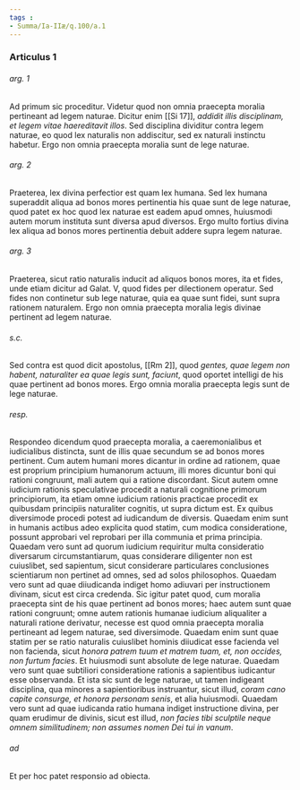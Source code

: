 ```yaml
---
tags : 
- Summa/Ia-IIæ/q.100/a.1
---
```


### Articulus 1

###### arg. 1
Ad primum sic proceditur. Videtur quod non omnia praecepta moralia pertineant ad legem naturae. Dicitur enim [[Si 17]], *addidit illis disciplinam, et legem vitae haereditavit illos*. Sed disciplina dividitur contra legem naturae, eo quod lex naturalis non addiscitur, sed ex naturali instinctu habetur. Ergo non omnia praecepta moralia sunt de lege naturae.

###### arg. 2
Praeterea, lex divina perfectior est quam lex humana. Sed lex humana superaddit aliqua ad bonos mores pertinentia his quae sunt de lege naturae, quod patet ex hoc quod lex naturae est eadem apud omnes, huiusmodi autem morum instituta sunt diversa apud diversos. Ergo multo fortius divina lex aliqua ad bonos mores pertinentia debuit addere supra legem naturae.

###### arg. 3
Praeterea, sicut ratio naturalis inducit ad aliquos bonos mores, ita et fides, unde etiam dicitur ad Galat. V, quod fides per dilectionem operatur. Sed fides non continetur sub lege naturae, quia ea quae sunt fidei, sunt supra rationem naturalem. Ergo non omnia praecepta moralia legis divinae pertinent ad legem naturae.

###### s.c.
Sed contra est quod dicit apostolus, [[Rm 2]], quod *gentes, quae legem non habent, naturaliter ea quae legis sunt, faciunt*, quod oportet intelligi de his quae pertinent ad bonos mores. Ergo omnia moralia praecepta legis sunt de lege naturae.

###### resp.
Respondeo dicendum quod praecepta moralia, a caeremonialibus et iudicialibus distincta, sunt de illis quae secundum se ad bonos mores pertinent. Cum autem humani mores dicantur in ordine ad rationem, quae est proprium principium humanorum actuum, illi mores dicuntur boni qui rationi congruunt, mali autem qui a ratione discordant. Sicut autem omne iudicium rationis speculativae procedit a naturali cognitione primorum principiorum, ita etiam omne iudicium rationis practicae procedit ex quibusdam principiis naturaliter cognitis, ut supra dictum est. Ex quibus diversimode procedi potest ad iudicandum de diversis. Quaedam enim sunt in humanis actibus adeo explicita quod statim, cum modica consideratione, possunt approbari vel reprobari per illa communia et prima principia. Quaedam vero sunt ad quorum iudicium requiritur multa consideratio diversarum circumstantiarum, quas considerare diligenter non est cuiuslibet, sed sapientum, sicut considerare particulares conclusiones scientiarum non pertinet ad omnes, sed ad solos philosophos. Quaedam vero sunt ad quae diiudicanda indiget homo adiuvari per instructionem divinam, sicut est circa credenda. Sic igitur patet quod, cum moralia praecepta sint de his quae pertinent ad bonos mores; haec autem sunt quae rationi congruunt; omne autem rationis humanae iudicium aliqualiter a naturali ratione derivatur, necesse est quod omnia praecepta moralia pertineant ad legem naturae, sed diversimode. Quaedam enim sunt quae statim per se ratio naturalis cuiuslibet hominis diiudicat esse facienda vel non facienda, sicut *honora patrem tuum et matrem tuam, et, non occides, non furtum facies*. Et huiusmodi sunt absolute de lege naturae. Quaedam vero sunt quae subtiliori consideratione rationis a sapientibus iudicantur esse observanda. Et ista sic sunt de lege naturae, ut tamen indigeant disciplina, qua minores a sapientioribus instruantur, sicut illud, *coram cano capite consurge, et honora personam senis*, et alia huiusmodi. Quaedam vero sunt ad quae iudicanda ratio humana indiget instructione divina, per quam erudimur de divinis, sicut est illud, *non facies tibi sculptile neque omnem similitudinem; non assumes nomen Dei tui in vanum*.

###### ad 
Et per hoc patet responsio ad obiecta.

